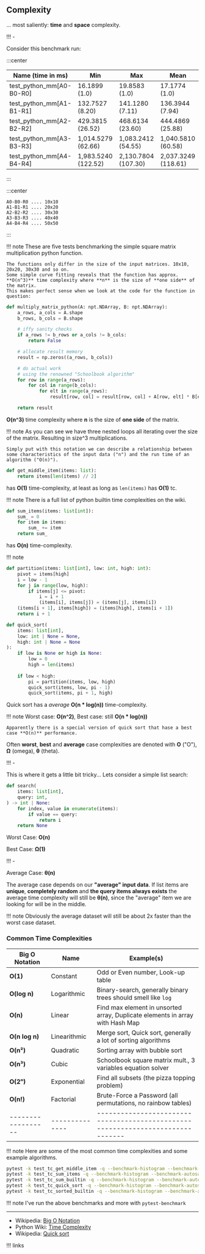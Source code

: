 
## Complexity

... most saliently: **time** and **space** complexity.

!!! -

Consider this benchmark run:


:::center

| Name (time in ms)               | Min              | Max              | Mean             |
|---------------------------------|------------------|------------------|------------------|
| test_python_mm[A0-B0-R0]        | 16.1899 (1.0)    | 19.8583 (1.0)    | 17.1774 (1.0)    |
| test_python_mm[A1-B1-R1]        | 132.7527 (8.20)  | 141.1280 (7.11)  | 136.3944 (7.94)  |
| test_python_mm[A2-B2-R2]        | 429.3815 (26.52) | 468.6134 (23.60) | 444.4869 (25.88) |
| test_python_mm[A3-B3-R3]        | 1,014.5279 (62.66)| 1,083.2412 (54.55)| 1,040.5810 (60.58)|
| test_python_mm[A4-B4-R4]        | 1,983.5240 (122.52)| 2,130.7804 (107.30)| 2,037.3249 (118.61)|

:::

:::center
```
A0-B0-R0 .... 10x10
A1-B1-R1 .... 20x20
A2-B2-R2 .... 30x30
A3-B3-R3 .... 40x40
A4-B4-R4 .... 50x50
```
:::

!!! note
    These are five tests benchmarking the simple square matrix multiplication python function.
        
    The functions only differ in the size of the input matrices. 10x10, 20x20, 30x30 and so on.
    Some simple curve fitting reveals that the function has approx. **O(n^3)** time complexity where **n** is the size of **one side** of the matrix.
    This makes perfect sense when we look at the code for the function in question:

```py
def multiply_matrix_python(A: npt.NDArray, B: npt.NDArray):
    a_rows, a_cols = A.shape
    b_rows, b_cols = B.shape

    # iffy sanity checks
    if a_rows != b_rows or a_cols != b_cols:
        return False

    # allocate result memory
    result = np.zeros((a_rows, b_cols))

    # do actual work
    # using the renowned "Schoolbook algorithm"
    for row in range(a_rows):
        for col in range(b_cols):
            for elt in range(a_rows):
                result[row, col] = result[row, col] + A[row, elt] * B[elt, col]

    return result

```

**O(n^3)** time complexity where **n** is the size of **one side** of the matrix.

!!! note
    As you can see we have three nested loops all iterating over the size of the matrix. Resulting in size^3 multiplications.

    Simply put with this notation we can describe a relationship between some characteristics of the input data ("n") and the run time of an algorithm ("O(n)").

```py
def get_middle_item(items: list):
    return items[len(items) // 2]
```

has **O(1)** time-complexity, at least as long as `len(items)` has **O(1)** tc.

!!! note
    There is a full list of python builtin time complexities on the wiki.

```py
def sum_items(items: list[int]):
    sum_ = 0
    for item in items:
        sum_ += item
    return sum_
```

has **O(n)** time-complexity.

!!! note

```py
def partition(items: list[int], low: int, high: int):
    pivot = items[high]
    i = low - 1
    for j in range(low, high):
        if items[j] <= pivot:
            i = i + 1
            (items[i], items[j]) = (items[j], items[i])
    (items[i + 1], items[high]) = (items[high], items[i + 1])
    return i + 1

def quick_sort(
    items: list[int], 
    low: int | None = None, 
    high: int | None = None
):
    if low is None or high is None:
        low = 0
        high = len(items)
    
    if low < high:
        pi = partition(items, low, high)
        quick_sort(items, low, pi - 1)
        quick_sort(items, pi + 1, high)
```

Quick sort has a *average* **O(n * log(n))** time-complexity.

!!! note
    Worst case: **O(n^2)**, Best case: still **O(n * log(n))** 

    Apparently there is a special version of quick sort that hase a best case **O(n)** performance.


Often **worst**, **best** and **average**  case complexities are denoted with **O** ("O"), **Ω** (omega), **θ** (theta).

!!! -

This is where it gets a little bit tricky... Lets consider a simple list search:

```py
def search(
    items: list[int], 
    query: int,
) -> int | None:
    for index, value in enumerate(items):
        if value == query:
            return i
    return None
```

Worst Case: **O(n)**

Best Case: **Ω(1)**

!!! -

Average Case: **θ(n)**

The average case depends on our **"average" input data**. If list items are **unique**, **completely random** and **the query items always exists** the average time complexity will still be **θ(n)**, since the "average" item we are looking for will be in the middle.

!!! note
    Obviously the average dataset will still be about 2x faster than the worst case dataset.


### Common Time Complexities

| Big O Notation   | Name         | Example(s)                                                                    |
|------------------|--------------|-------------------------------------------------------------------------------|
| **O(1)**         | Constant     | Odd or Even number, Look-up table                                             |
| **O(log n)**     | Logarithmic  | Binary-search, generally binary trees should smell like `log`                 |
| **O(n)**         | Linear       | Find max element in unsorted array, Duplicate elements in array with Hash Map |
| **O(n log n)**   | Linearithmic | Merge sort, Quick sort, generally a lot of sorting algorithms                 |
| **O(n²)**        | Quadratic    | Sorting array with bubble sort                                                |
| **O(n³)**        | Cubic        | Schoolbook square matrix mult., 3 variables equation solver                   |
| **O(2ⁿ)**        | Exponential  | Find all subsets (the pizza topping problem)                                  |
| **O(n!)**        | Factorial    | Brute-Force a Password (all permutations, no rainbow tables)                  |
|------------------|--------------|-------------------------------------------------------------------------------|

!!! note
    Here are some of the most common time complexities and some example algorithms.


```bash
pytest -k test_tc_get_middle_item -q --benchmark-histogram --benchmark-autosave
pytest -k test_tc_sum_items -q --benchmark-histogram --benchmark-autosave
pytest -k test_tc_sum_builtin -q --benchmark-histogram --benchmark-autosave
pytest -k test_tc_quick_sort -q --benchmark-histogram --benchmark-autosave
pytest -k test_tc_sorted_builtin -q --benchmark-histogram --benchmark-autosave
```

!!! note
    I've run the above benchmarks and more with `pytest-benchmark`

---

- Wikipedia: [Big O Notation](https://en.wikipedia.org/wiki/Big_O_notation)
- Python Wiki: [Time Complexity](https://wiki.python.org/moin/TimeComplexity)
- Wikipedia: [Quick sort](https://en.wikipedia.org/wiki/Quicksort)

!!! links
